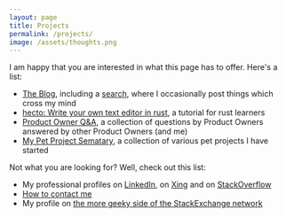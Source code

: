 ```yaml
---
layout: page
title: Projects
permalink: /projects/
image: /assets/thoughts.png
---
```


I am happy that you are interested in what this page has to offer. Here's a list:

- [The Blog](/), including a [search](/search), where I occasionally post things which cross my mind
- [hecto: Write your own text editor in rust](/hecto), a tutorial for rust learners
- [Product Owner Q&A](/po_qa/start), a collection of questions by Product Owners answered by other Product Owners (and me)
- [My Pet Project Sematary](/sematary/start), a collection of various pet projects I have started

Not what you are looking for? Well, check out this list:
- My professional profiles on [LinkedIn](https://www.linkedin.com/in/pflenker/), on [Xing](https://www.xing.com/profile/Philipp_Flenker/cv) and on [StackOverflow](https://stackoverflow.com/story/flenker)
- [How to contact me](/legal)
- My profile on [the more geeky side of the StackExchange network](https://scifi.stackexchange.com/users/38110/philipp)